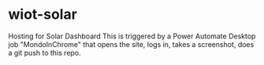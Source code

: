 # wiot-solar
Hosting for Solar Dashboard
This is triggered by a Power Automate Desktop job "MondoInChrome" that opens the site, logs in, takes a screenshot, does a git push to this repo.
